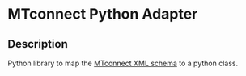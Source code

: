 # MTconnect Python Adapter

## Description

Python library to map the [MTconnect XML schema]("http://schemas.mtconnect.org/schemas/MTConnectStreams_1.7.xsd") to a python class.